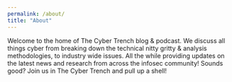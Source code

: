 ```yaml
---
permalink: /about/
title: "About"
---
```


Welcome to the home of The Cyber Trench blog & podcast. We discuss all things cyber from breaking down the technical nitty gritty & analysis methodologies, to industry wide issues. All the while providing updates on the latest news and research from across the infosec community! Sounds good? Join us in The Cyber Trench and pull up a shell!
